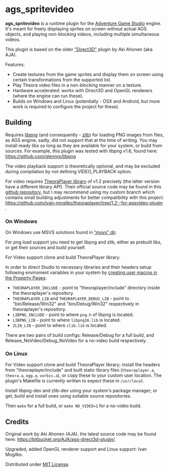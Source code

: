 # ags_spritevideo

**ags_spritevideo** is a runtime plugin for the [Adventure Game Studio](https://github.com/adventuregamestudio/ags) engine. It's meant for freely displaying sprites on screen without actual AGS objects, and playing non-blocking videos, including multiple simultaneous videos.

This plugin is based on the older ["Direct3D"](https://bitbucket.org/AJA/ags-direct3d-plugin/) plugin by Aki Ahonen (aka AJA).

Features:
* Create textures from the game sprites and display them on screen using certain transformations from the supported list.
* Play Theora video files in a non-blocking manner on a texture.
* Hardware accelerated: works with Direct3D and OpenGL renderers (where the engine can run these).
* Builds on Windows and Linux (potentially - OSX and Android, but more work is required to configure the project for these).


## Building

Requires [libpng](http://www.libpng.org/pub/png/) (and consequently - [zlib](http://zlib.net/)) for loading PNG images from files, as AGS engine, sadly, did not support that at the time of writing.
You may install ready libs so long as they are available for your system, or build from sources. For example, this plugin was tested with libpng v1.6, found here: https://github.com/glennrp/libpng

The video playback support is theoretically optional, and may be excluded during compilation by not defining VIDEO_PLAYBACK option.

For video requires [TheoraPlayer library](https://www.cateia.com/libtheoraplayer/wiki/index.php/Main_Page) of v1.2 precisely (the latter version have a different library API). Their official source code may be found in this [github repository](https://github.com/AprilAndFriends/theoraplayer), but I may recommend using my custom branch which contains small building adjustments for better compatibility with this project: https://github.com/ivan-mogilko/theoraplayer/tree/1.2--for-agsvideo-plugin .

### On Windows

On Windows use MSVS solutions found in ["msvs" dir](https://github.com/ivan-mogilko/ags-spritevideo/tree/master/msvs).

For png load support you need to get libpng and zlib, either as prebuilt libs, or get their sources and build yourself.

For Video support clone and build TheoraPlayer library.

In order to direct Studio to necessary libraries and their headers setup following enviroment variables in your system by [creating user macros in the Property Pages](https://docs.microsoft.com/en-us/cpp/build/working-with-project-properties?view=msvc-160#user-defined-macros):

* `THEORAPLAYER_INCLUDE` - point to "theoraplayer/include" directory inside the theoraplayer's repository.
* `THEORAPLAYER_LIB` and `THEORAPLAYER_DEBUG_LIB` - point to "bin/Release/Win32" and "bin/Debug/Win32" respectively in theoraplayer's repository.
* `LIBPNG_INCLUDE` - point to where `png.h` of libpng is located.
* `LIBPNG_LIB` - point to where `libpng16.lib` is located.
* `ZLIB_LIB` - point to where `zlib.lib` is located.

There are two pairs of build configs: Release/Debug for a full build, and Release\_NoVideo/Debug\_NoVideo for a no-video build respectively.

### On Linux

For Video support clone and build TheoraPlayer library; install the headers from "theoraplayer/include" and built static library files (`theoraplayer.a`, `theora.a`, `ogg.a`, `vorbis.a`), or copy these to your custom user location. The plugin's Makefile is currently written to expect these in `/usr/local`.

Install libpng-dev and zlib-dev using your system's package manager; or get, build and install ones using suitable source repositories.

Then `make` for a full build, or `make NO_VIDEO=1` for a no-video build.

## Credits

Original work by Aki Ahonen (AJA), the latest source code may be found here: https://bitbucket.org/AJA/ags-direct3d-plugin/.

Upgraded, added OpenGL renderer support and Linux support: Ivan Mogilko.

Distributed under [MIT License](LICENSE.md).
